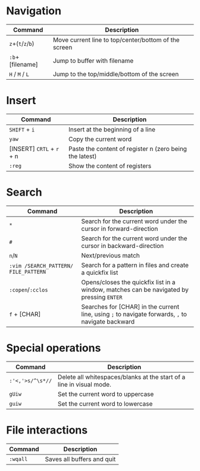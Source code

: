 # Navigation
| Command | Description |
| ------- | ------------|
|```z```+(```t```/```z```/```b```)| Move current line to top/center/bottom of the screen |
|```:b```+[filename] | Jump to buffer with filename |
| ```H``` / ```M``` / ```L```| Jump to the top/middle/bottom of the screen |

# Insert
| Command | Description |
| ------- | ------------|
| ```SHIFT``` + ```i``` | Insert at the beginning of a line |
| ```yaw``` | Copy the current word |
| [INSERT] ```CRTL``` + ```r``` + n | Paste the content of register n (zero being the latest) |
| ```:reg``` | Show the content of registers | 

# Search
| Command | Description |
| ------- | ------------|
| ```*``` | Search for the current word under the cursor in forward-direction |
| ```#``` | Search for the current word under the cursor in backward-direction |
| ```n```/```N``` | Next/previous match |
| ```:vim /SEARCH_PATTERN/ FILE_PATTERN``` | Search for a pattern in files and create a quickfix list |
| ```:copen```/```:cclos``` | Opens/closes the quickfix list in a window, matches can be navigated by pressing ```ENTER``` |
| ```f``` + [CHAR] | Searches for [CHAR] in the current line, using ```;``` to navigate forwards, ```,``` to navigate backward |

# Special operations
| Command | Description |
| ------- | ------------|
|```:'<,'>s/^\s*//```| Delete all whitespaces/blanks at the start of a line in visual mode.|
|```gUiw``` | Set the current word to uppercase |
|```guiw``` | Set the current word to lowercase |

# File interactions
| Command | Description |
| ------- | ------------|
| ```:wqall```| Saves all buffers and quit |
